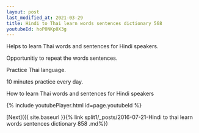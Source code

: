```yaml
---
layout: post
last_modified_at: 2021-03-29
title: Hindi to Thai learn words sentences dictionary 568 
youtubeId: hoP0NKp0X3g
---
```

 
 
Helps to learn Thai words and sentences for Hindi speakers.

Opportunitiy to repeat the words sentences. 

Practice Thai language. 
 
10 minutes practice every day. 
 
How to learn Thai words and sentences for Hindi speakers 
 
{% include youtubePlayer.html id=page.youtubeId %}
 
 
[Next]({{ site.baseurl }}{% link  split1/_posts/2016-07-21-Hindi to thai learn words sentences dictionary 858 .md%})
 
